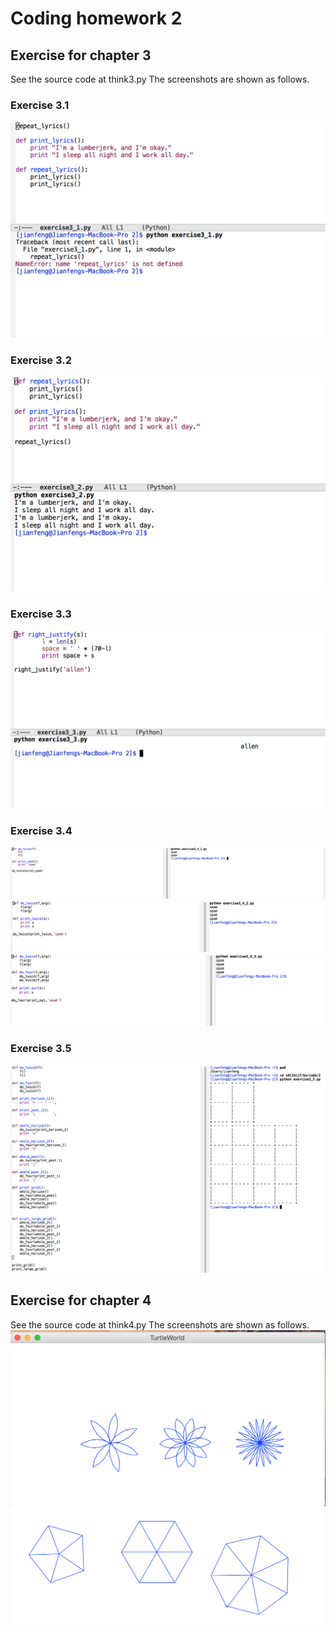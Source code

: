 # Coding homework 2

## Exercise for chapter 3

See the source code at think3.py The screenshots are shown as follows.

### Exercise 3.1
<img src="screenshots/e3.1.png" width="600">

### Exercise 3.2
<img src="screenshots/e3.2.png" width="600">

### Exercise 3.3
<img src="screenshots/e3.3.png" width="600">

### Exercise 3.4
![exercise 3.4.1](screenshots/e3.4.1.png)
![exercise 3.4.2](screenshots/e3.4.2.png)
![exercise 3.4.3](screenshots/e3.4.3.png)

### Exercise 3.5
![exercise 3.5](screenshots/e3.5.png)


## Exercise for chapter 4

See the source code at think4.py The screenshots are shown as follows.
<img src="screenshots/e4.1.png" width="600">
<img src="screenshots/e4.2.png" width="600">
